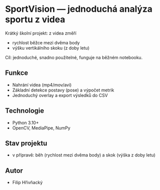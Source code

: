 # SportVision — jednoduchá analýza sportu z videa

Krátký školní projekt: z videa změří
- rychlost běžce mezi dvěma body
- výšku vertikálního skoku (z doby letu)

Cíl: jednoduché, snadno použitelné, funguje na běžném notebooku.

## Funkce
- Nahrání videa (mp4/mov/avi)
- Základní detekce postavy (pose) a výpočet metrik
- Jednoduchý overlay a export výsledků do CSV

## Technologie
- Python 3.10+
- OpenCV, MediaPipe, NumPy


## Stav projektu
- v přípravě: běh (rychlost mezi dvěma body) a skok (výška z doby letu)

## Autor
- Filip Hřivňacký
